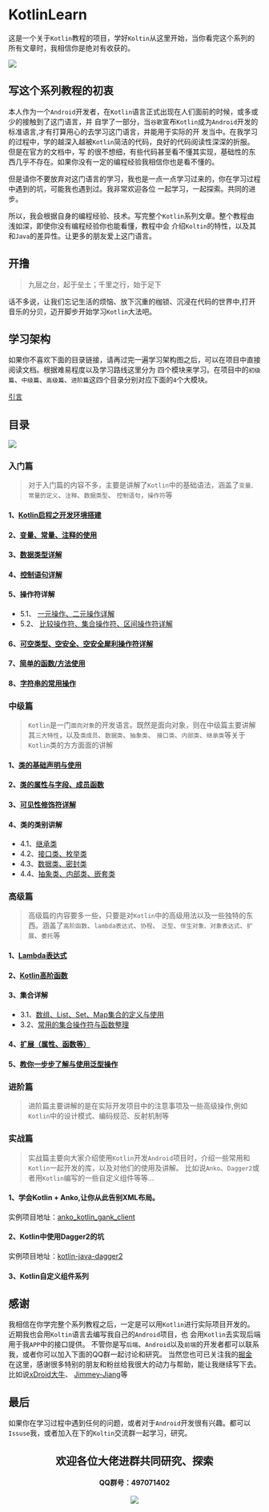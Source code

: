 
# KotlinLearn

这是一个关于`Kotlin`教程的项目，学好`Koltin`从这里开始，当你看完这个系列的所有文章时，我相信你是绝对有收获的。

![](http://upload-images.jianshu.io/upload_images/6304125-edffe5f4c73c7157.png?imageMogr2/auto-orient/strip%7CimageView2/2/w/1240)

## 写这个系列教程的初衷

本人作为一个`Android`开发者，在`Kotlin`语言正式出现在人们面前的时候，或多或少的接触到了这门语言，并
自学了一部分，当`谷歌`宣布`Kotlin`成为`Android`开发的标准语言,才有打算用心的去学习这门语言，并能用于实际的开
发当中。在我学习的过程中，学的越深入越被`Kotlin`简洁的代码，良好的代码阅读性深深的折服。但是在官方的文档中，写
的很不想细，有些代码甚至看不懂其实现，基础性的东西几乎不存在。如果你没有一定的编程经验我相信你也是看不懂的。   

但是请你不要放弃对这门语言的学习，我也是一点一点学习过来的，你在学习过程中遇到的坑，可能我也遇到过。我非常欢迎各位
一起学习，一起探索。共同的进步。  

所以，我会根据自身的编程经验、技术。写完整个`Kotlin`系列文章。整个教程由浅如深，即使你没有编程经验你也能看懂，教程中会
介绍`Koltin`的特性，以及其和`Java`的差异性。让更多的朋友爱上这门语言。

## 开撸
> 九层之台，起于垒土；千里之行，始于足下

话不多说，让我们忘记生活的烦恼、放下沉重的枷锁、沉浸在代码的世界中,打开音乐的分贝，迈开脚步开始学习`Kotlin`大法吧。

## 学习架构

如果你不喜欢下面的目录链接，请再过完一遍学习架构图之后，可以在项目中直接阅读文档。根据难易程度以及学习路线这里分为
四个模块来学习。在项目中的`初级篇`、`中级篇`、`高级篇`、`进阶篇`这四个目录分别对应下面的`4`个大模块。

[引言](https://mp.weixin.qq.com/s/mWPJiefaNpK8EuoJYvhbhg)

## 目录

![](xxx)

### 入门篇
> 对于入门篇的内容不多，主要是讲解了`Kotlin`中的基础语法，涵盖了`变量、常量的定义`、`注释`、`数据类型`、
`控制语句`，`操作符`等

#### 1、[Kotlin启程之开发环境搭建](https://juejin.im/post/5a37e2dbf265da43231b1504)
#### 2、[变量、常量、注释的使用](https://juejin.im/post/5a39ef7af265da4311205967)
#### 3、[数据类型详解](https://juejin.im/post/5a36020b6fb9a0451543f5c8)   
#### 4、[控制语句详解](https://juejin.im/post/5a369ccaf265da4325296247)   
#### 5、操作符详解   
-  5.1、 [一元操作、二元操作详解](https://juejin.im/post/5a4ce9865188257d6a7ef291)   
-  5.2、 [比较操作符、集合操作符、区间操作符详解](#)      
#### 6、[可空类型、空安全、空安全犀利操作符详解](https://juejin.im/post/5a5b06f26fb9a01cb42c5206)   
#### 7、[简单的函数/方法使用](https://juejin.im/post/5a6377425188257329148665)  
#### 8、[字符串的常用操作](https://juejin.im/post/5b0ae06df265da0db64e3d63)  

### 中级篇
> `Kotlin`是一门`面向对象`的开发语言。既然是面向对象，则在中级篇主要讲解其`三大特性`，以及`类成员`、`数据类`、`抽象类`、
`接口类`、`内部类`、`继承类`等关于`Kotlin`类的方方面面的讲解

#### 1、[类的基础声明与使用](https://juejin.im/post/5a3297de6fb9a045055e295e)
#### 2、[类的属性与字段、成员函数](#)
#### 3、[可见性修饰符详解](https://juejin.im/post/5a3293ec51882531926ebfe6)
#### 4、类的类别讲解
- 4.1、[继承类](https://juejin.im/post/5a6303fb51882573467d0fbc)
- 4.2、[接口类、枚举类](https://juejin.im/post/5a34c551518825552b3f9c91)
- 4.3、[数据类、密封类](https://juejin.im/post/5a37e4b45188253aea1f7219)
- 4.4、[抽象类、内部类、嵌套类](https://juejin.im/post/5a48a0e8518825455f2fa070)

### 高级篇
> 高级篇的内容要多一些，只要是对`Kotlin`中的高级用法以及一些独特的东西。涵盖了`高阶函数`、`lambda表达式`、`协程`、
`泛型`、`伴生对象、对象表达式`、`扩展`、`委托`等

#### 1、[Lambda表达式](https://juejin.im/post/5ab9a5ccf265da239f076284)
#### 2、[Kotlin高阶函数](#)
#### 3、集合详解
- 3.1、[数组、List、Set、Map集合的定义与使用](https://juejin.im/post/5ab7a9c4f265da2377196038)
- 3.2、[常用的集合操作符与函数整理](#)
#### 4、[扩展（属性、函数等）](#)
#### 5、[教你一步步了解与使用泛型操作](#)


### 进阶篇
> 进阶篇主要讲解的是在实际开发项目中的注意事项及一些高级操作,例如`Kotlin`中的设计模式、编码规范、反射机制等

### 实战篇
> 实战篇主要向大家介绍使用`Kotlin`开发`Android`项目时，介绍一些常用和`Kotlin`一起开发的库，以及对他们的使用及讲解。
比如说`Anko`、`Dagger2`或者用`Kotlin`编写的一些自定义组件等等...

#### 1、学会Kotlin + Anko,让你从此告别XML布局。
实例项目地址：[anko_kotlin_gank_client](https://github.com/Jetictors/anko_kotlin_gank_client)
#### 2、Kotlin中使用Dagger2的坑
实例项目地址：[kotlin-java-dagger2](https://github.com/Jetictors/kotlin-java-dagger2)
#### 3、Kotlin自定义组件系列

## 感谢
我相信在你学完整个系列教程之后，一定是可以用`Kotlin`进行实际项目开发的。近期我也会用`Koltin`语言去编写我自己的`Android`项目，也
会用`Kotlin`去实现后端用于我`APP`中的接口提供。
不管你是写`后端`、`Android`以及`前端`的开发者都可以联系我，或者你可以加入下面的QQ群一起讨论和研究。 当然您也可已关注我的[掘金](https://juejin.im/user/5709f5798ac247004c295d95/posts)   
在这里，感谢很多特别的朋友和粉丝给我很大的动力与帮助，能让我继续写下去。比如说[xDroid大牛](https://github.com/limedroid)、
[Jimmey-Jiang](https://github.com/Jimmey-Jiang)等  

## 最后

如果你在学习过程中遇到任何的问题，或者对于`Android`开发很有兴趣。都可以`Issuse`我，或者加入在下的`Koltin`交流群一起学习，研究。

<p align = "center">
    <h2 align="center">欢迎各位大佬进群共同研究、探索
    <br/>
    <h4 align="center">QQ群号：497071402
    <br/>
    <br/>
    <img src="https://user-gold-cdn.xitu.io/2017/12/30/160a5e3194215cdd?w=200&h=274&f=jpeg&s=68508"/>
</p>




